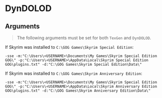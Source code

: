 # DynDOLOD

## Arguments

> The following arguments must be set for both `TexGen` and `DynDOLOD`.

If Skyrim was installed to `C:\GOG Games\Skyrim Special Edition`:

```plaintext
-sse -m:"C:\Users\<USERNAME>\Documents\My Games\Skyrim Special Edition GOG\" -p:"C:\Users\<USERNAME>\AppData\Local\Skyrim Special Edition GOG\plugins.txt" -d:"C:\GOG Games\Skyrim Special Edition\Data\"
```

If Skyrim was installed to `C:\GOG Games\Skyrim Anniversary Edition`:

```plaintext
-sse -m:"C:\Users\<USERNAME>\Documents\My Games\Skyrim Special Edition GOG\" -p:"C:\Users\<USERNAME>\AppData\Local\Skyrim Anniversary Edition GOG\plugins.txt" -d:"C:\GOG Games\Skyrim Anniversary Edition\Data\"
```
